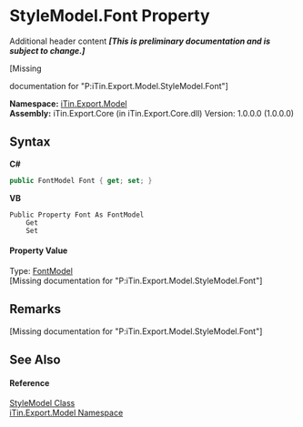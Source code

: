# StyleModel.Font Property 
Additional header content _**\[This is preliminary documentation and is subject to change.\]**_

\[Missing <summary> documentation for "P:iTin.Export.Model.StyleModel.Font"\]

**Namespace:**&nbsp;<a href="ef57ffcc-e95e-b212-5a46-9aa6f5a3511f">iTin.Export.Model</a><br />**Assembly:**&nbsp;iTin.Export.Core (in iTin.Export.Core.dll) Version: 1.0.0.0 (1.0.0.0)

## Syntax

**C#**<br />
``` C#
public FontModel Font { get; set; }
```

**VB**<br />
``` VB
Public Property Font As FontModel
	Get
	Set
```


#### Property Value
Type: <a href="f76e04fd-28ef-14a3-ac73-a21720926960">FontModel</a><br />\[Missing <value> documentation for "P:iTin.Export.Model.StyleModel.Font"\]

## Remarks
\[Missing <remarks> documentation for "P:iTin.Export.Model.StyleModel.Font"\]

## See Also


#### Reference
<a href="baeb266c-8597-5b32-68a5-12c1b3e5d907">StyleModel Class</a><br /><a href="ef57ffcc-e95e-b212-5a46-9aa6f5a3511f">iTin.Export.Model Namespace</a><br />